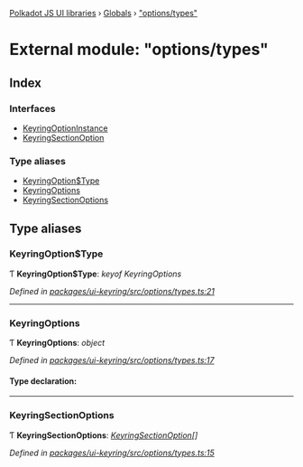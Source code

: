 [Polkadot JS UI libraries](../README.md) › [Globals](../globals.md) › ["options/types"](_options_types_.md)

# External module: "options/types"

## Index

### Interfaces

* [KeyringOptionInstance](../interfaces/_options_types_.keyringoptioninstance.md)
* [KeyringSectionOption](../interfaces/_options_types_.keyringsectionoption.md)

### Type aliases

* [KeyringOption$Type](_options_types_.md#keyringoptiontype)
* [KeyringOptions](_options_types_.md#keyringoptions)
* [KeyringSectionOptions](_options_types_.md#keyringsectionoptions)

## Type aliases

###  KeyringOption$Type

Ƭ **KeyringOption$Type**: *keyof KeyringOptions*

*Defined in [packages/ui-keyring/src/options/types.ts:21](https://github.com/polkadot-js/ui/blob/f811c6db/packages/ui-keyring/src/options/types.ts#L21)*

___

###  KeyringOptions

Ƭ **KeyringOptions**: *object*

*Defined in [packages/ui-keyring/src/options/types.ts:17](https://github.com/polkadot-js/ui/blob/f811c6db/packages/ui-keyring/src/options/types.ts#L17)*

#### Type declaration:

___

###  KeyringSectionOptions

Ƭ **KeyringSectionOptions**: *[KeyringSectionOption](../interfaces/_options_types_.keyringsectionoption.md)[]*

*Defined in [packages/ui-keyring/src/options/types.ts:15](https://github.com/polkadot-js/ui/blob/f811c6db/packages/ui-keyring/src/options/types.ts#L15)*
